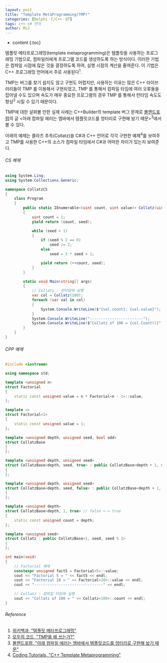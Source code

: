 ```yaml
---
layout: post
title: "Template MetaProgramming(TMP)"
categories: [DelphiㆍC/C++ㆍQT]
tags: c++ c# 언어
author: MsJ
---
```


* content
{:toc}

템플릿 메타프로그래밍(template metaprogramming)은 템플릿을 사용하는 프로그래밍 기법으로, 컴파일러에게 프로그램 코드를 생성하도록 하는 방식이다. 이러한 기법은 컴파일 시점에 많은 것을 결정하도록 하여, 실행 시점의 계산을 줄여준다. 이 기법은 C++ 프로그래밍 언어에서 주로 사용된다<sup>1</sup>.

TMP는 버그를 찾기 쉽지도 않고 구현도 어렵지만, 사용하는 이유는 많은 C++ 라이브러리들이 TMP 를 이용해서 구현되었고, TMP 를 통해서 컴파일 타임에 여러 오류들을 잡아낼 수도 있으며  속도가 매우 중요한 프로그램의 경우 TMP 를 통해서 런타임 속도도 향상<sup>2</sup> 시킬 수 있기 때문이다.

TMP에 대한 살펴볼 만한 실제 사례는 C\+\+Builder의 template 버그 문제로 [볼랜드포럼](http://www.borlandforum.com/)의 글 \<아래 컴파일 에러는 엠바에서 템플릿코드를 엉터리로 구현해 놨기 때문\><sup>3</sup>에서 볼 수 있다. 

아래의 예제는 콜라츠 추측(Collatz)을 C#과 C\+\+ 언어로 각각 구현한 예제<sup>4</sup>를 보여주고 TMP를 사용한 C\+\+의 소스가 컴파일 타임에서 C#과 어떠한 차이가 있는지 보여준다.





###### CS 예제

```cs
using System.Linq;
using System.Collections.Generic;

namespace CollatzCS
{
    class Program
    {
        public static IEnumerable<(uint count, uint value)> Collatz(uint seed)
        {
            uint count = 1;
            yield return (count, seed);

            while (seed > 1)
            {
                if (seed % 2 == 0)
                    seed /= 2;
                else
                    seed = 3 * seed + 1;

                yield return (++count, seed);
            }
        }

        static void Main(string[] args)
        {
            // Collatz : 런타임에 실행
            var col = Collatz(100);
            foreach (var val in col)
            {
                System.Console.WriteLine($"{val.count}: {val.value}");
            }
            System.Console.WriteLine("------------------------");
            System.Console.WriteLine($"Collatz of 100 = {col.Count()}");
        }
    }
}

```

###### CPP 예제

```cpp
#include <iostream>

using namespace std;

template <unsigned n>
struct Factorial
{
    static const unsigned value = n * Factorial<n - 1>::value;
};

template <>
struct Factorial<1>
{
    static const unsigned value = 1;
};

template <unsigned depth, unsigned seed, bool odd>
struct CollatzBase
{
};

template <unsigned depth, unsigned seed>
struct CollatzBase<depth, seed, true> : public CollatzBase<depth + 1, seed * 3 + 1, (seed * 3 + 1) % 2>
{
};

template <unsigned depth, unsigned seed>
struct CollatzBase<depth, seed, false> : public CollatzBase<depth + 1, seed / 2, (seed / 2) % 2>
{
};

template <unsigned depth>
struct CollatzBase<depth, 1, true> // false <-> true
{
    static const unsigned count = depth;
};

template <unsigned seed>
struct Collatz : public CollatzBase<1, seed, seed % 2>
{
};

int main(void)
{
    // Factorial 예제
    constexpr unsigned fact5 = Factorial<5>::value;
    cout << "Factorial 5 = " << fact5 << endl;
    cout << "Factorial 10 = " << Factorial<10>::value << endl;
    cout << "-------------------------------" << endl;

    // Collatz : 컴파일 타임에 실행
    cout << "Collatz of 100 = " << Collatz<100>::count << endl;
}
```

###### Reference

1. [위키백과, "템플릿 메타프로그래밍"](https://ko.wikipedia.org/wiki/%ED%85%9C%ED%94%8C%EB%A6%BF_%EB%A9%94%ED%83%80%ED%94%84%EB%A1%9C%EA%B7%B8%EB%9E%98%EB%B0%8D)
2. [모두의 코드, "TMP를 왜 쓰는가?"](https://modoocode.com/221)
3. [볼랜드포럼, "아래 컴파일 에러는 엠바에서 템플릿코드를 엉터리로 구현해 놨기 때문"](http://www.borlandforum.com/impboard/impboard.dll?action=read&db=free&no=28886)
4. [Coding Tutorials, "C++ Template Metaprogramming"](https://www.youtube.com/watch?v=CqfQzCwXBlM&ab_channel=CodingTutorials)
